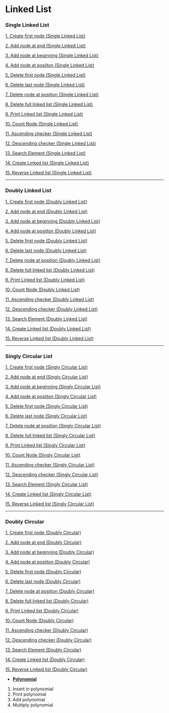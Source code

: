 # Linked List


### Single Linked List

[1. Create first node (Single Linked List)](1_singly_linked_list/1_createFirstNode.cpp)

[2. Add node at end (Single Linked List)](1_singly_linked_list/2_add_node_at_end.cpp)

[3. Add node at beginning (Single Linked List)](1_singly_linked_list/3_add_node_at_beg.cpp)

[4. Add node at posiiton (Single Linked List)](1_singly_linked_list/4_add_node_at_pos.cpp)

[5. Delete first node (Single Linked List)](1_singly_linked_list/5_delete_first_node.cpp)

[6. Delete last node (Single Linked List)](1_singly_linked_list/6_delete_last_node.cpp)

[7. Delete node at position (Single Linked List)](1_singly_linked_list/7_delete_node_at_pos.cpp)

[8. Delete full linked list (Single Linked List)](1_singly_linked_list/8_delete_full_linkedList.cpp)

[9. Print Linked list (Single Linked List)](1_singly_linked_list/9_print_linked_list.cpp)

[10. Count Node (Single Linked List)](1_singly_linked_list/10_count_node.cpp)

[11. Ascending checker (Single Linked List)](1_singly_linked_list/11_ascending_checker.cpp)

[12. Descending checker (Single Linked List)](1_singly_linked_list/12_descending_checker.cpp)

[13. Search Element (Single Linked List)](1_singly_linked_list/13_search_element.cpp)

[14. Create Linked list (Single Linked List)](1_singly_linked_list/14_create_full_linked_list.cpp)

[15. Reverse Linked list (Single Linked List)](1_singly_linked_list/15_reverse_linked_list.cpp)

<hr>

### Doubly Linked List

[1. Create first node (Doubly Linked List)](2_doubly_linked_list/1_createFirstNode.cpp)

[2. Add node at end (Doubly Linked List)](2_doubly_linked_list/2_add_node_at_end.cpp)

[3. Add node at beginning (Doubly Linked List)](2_doubly_linked_list/3_add_node_at_beg.cpp)

[4. Add node at posiiton (Doubly Linked List)](2_doubly_linked_list/4_add_node_at_pos.cpp)

[5. Delete first node (Doubly Linked List)](2_doubly_linked_list/5_delete_first_node.cpp)

[6. Delete last node (Doubly Linked List)](2_doubly_linked_list/6_delete_last_node.cpp)

[7. Delete node at position (Doubly Linked List)](2_doubly_linked_list/7_delete_node_at_pos.cpp)

[8. Delete full linked list (Doubly Linked List)](2_doubly_linked_list/8_delete_full_linkedList.cpp)

[9. Print Linked list (Doubly Linked List)](2_doubly_linked_list/9_print_linked_list.cpp)

[10. Count Node (Doubly Linked List)](2_doubly_linked_list/10_count_node.cpp)

[11. Ascending checker (Doubly Linked List)](2_doubly_linked_list/11_ascending_checker.cpp)

[12. Descending checker (Doubly Linked List)](2_doubly_linked_list/12_descending_checker.cpp)

[13. Search Element (Doubly Linked List)](2_doubly_linked_list/13_search_element.cpp)

[14. Create Linked list (Doubly Linked List)](2_doubly_linked_list/14_create_full_linked_list.cpp)

[15. Reverse Linked list (Doubly Linked List)](2_doubly_linked_list/15_reverse_linked_list.cpp)

<hr>

### Singly Circular List


[1. Create first node (Singly Circular List)](3_singly_circular/1_createFirstNode.cpp)

[2. Add node at end (Singly Circular List)](3_singly_circular/2_add_node_at_end.cpp)

[3. Add node at beginning (Singly Circular List)](3_singly_circular/3_add_node_at_beg.cpp)

[4. Add node at posiiton (Singly Circular List)](3_singly_circular/4_add_node_at_pos.cpp)

[5. Delete first node (Singly Circular List)](3_singly_circular/5_delete_first_node.cpp)

[6. Delete last node (Singly Circular List)](3_singly_circular/6_delete_last_node.cpp)

[7. Delete node at position (Singly Circular List)](3_singly_circular/7_delete_node_at_pos.cpp)

[8. Delete full linked list (Singly Circular List)](3_singly_circular/8_delete_full_linkedList.cpp)

[9. Print Linked list (Singly Circular List)](3_singly_circular/9_print_linked_list.cpp)

[10. Count Node (Singly Circular List)](3_singly_circular/10_count_node.cpp)

[11. Ascending checker (Singly Circular List)](3_singly_circular/11_ascending_checker.cpp)

[12. Descending checker (Singly Circular List)](3_singly_circular/12_descending_checker.cpp)

[13. Search Element (Singly Circular List)](3_singly_circular/13_search_element.cpp)

[14. Create Linked list (Singly Circular List)](3_singly_circular/14_create_full_linked_list.cpp)

[15. Reverse Linked list (Singly Circular List)](3_singly_circular/15_reverse_linked_list.cpp)

<hr>

### Doubly Circular


[1. Create first node (Doubly Circular)](4_doubly_circular/1_createFirstNode.cpp)

[2. Add node at end (Doubly Circular)](4_doubly_circular/2_add_node_at_end.cpp)

[3. Add node at beginning (Doubly Circular)](4_doubly_circular/3_add_node_at_beg.cpp)

[4. Add node at posiiton (Doubly Circular)](4_doubly_circular/4_add_node_at_pos.cpp)

[5. Delete first node (Doubly Circular)](4_doubly_circular/5_delete_first_node.cpp)

[6. Delete last node (Doubly Circular)](4_doubly_circular/6_delete_last_node.cpp)

[7. Delete node at position (Doubly Circular)](4_doubly_circular/7_delete_node_at_pos.cpp)

[8. Delete full linked list (Doubly Circular)](4_doubly_circular/8_delete_full_linkedList.cpp)

[9. Print Linked list (Doubly Circular)](4_doubly_circular/9_print_linked_list.cpp)

[10. Count Node (Doubly Circular)](4_doubly_circular/10_count_node.cpp)

[11. Ascending checker (Doubly Circular)](4_doubly_circular/11_ascending_checker.cpp)

[12. Descending checker (Doubly Circular)](4_doubly_circular/12_descending_checker.cpp)

[13. Search Element (Doubly Circular)](4_doubly_circular/13_search_element.cpp)

[14. Create Linked list (Doubly Circular)](4_doubly_circular/14_create_full_linked_list.cpp)

[15. Reverse Linked list (Doubly Circular)](4_doubly_circular/15_reverse_linked_list.cpp)





- **[Polynomial](5_Polynomial.cpp)**
1. Insert in polynomial
2. Print polynomial
3. Add polynomial
4. Multiply polynomial

